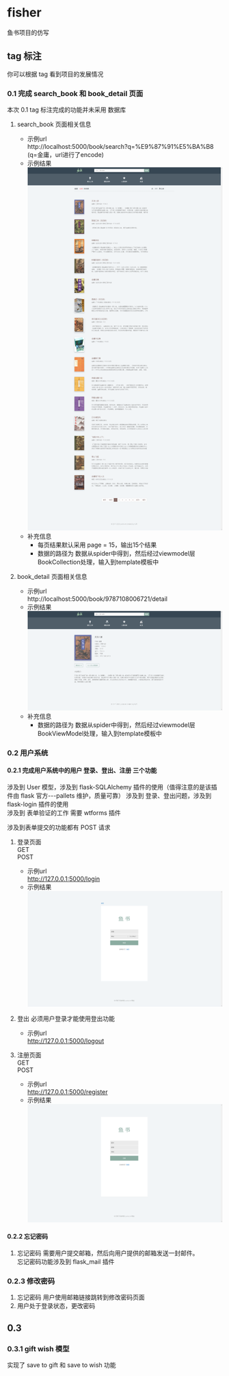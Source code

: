 # fisher
鱼书项目的仿写

## tag 标注
你可以根据 tag 看到项目的发展情况
### 0.1 完成 search_book 和 book_detail 页面  
本次 0.1 tag 标注完成的功能并未采用 数据库
1. search_book 页面相关信息  
   - 示例url  
   http://localhost:5000/book/search?q=%E9%87%91%E5%BA%B8   (q=金庸，url进行了encode)
   - 示例结果  
   ![book_search_结果](./README_static_files/book_search.png)
   - 补充信息  
     - 每页结果默认采用 page = 15，输出15个结果
     - 数据的路径为 数据从spider中得到，然后经过viewmodel层BookCollection处理，输入到template模板中 

2. book_detail 页面相关信息  
   - 示例url  
   http://localhost:5000/book/9787108006721/detail  
   - 示例结果  
   ![book_detail_结果](./README_static_files/book_detail.png)
   - 补充信息
     - 数据的路径为 数据从spider中得到，然后经过viewmodel层BookViewModel处理，输入到template模板中 


### 0.2 用户系统
#### 0.2.1 完成用户系统中的用户 登录、登出、注册 三个功能
涉及到 User 模型，涉及到 flask-SQLAlchemy 插件的使用（值得注意的是该插件由 flask 官方---pallets 维护，质量可靠）
涉及到 登录、登出问题，涉及到 flask-login 插件的使用  
涉及到 表单验证的工作 需要 wtforms 插件

涉及到表单提交的功能都有 POST 请求
1. 登录页面  
   GET  
   POST
   - 示例url  
   http://127.0.0.1:5000/login
   - 示例结果
   ![auth_loginl_结果](./README_static_files/auth_login.png)
   
2. 登出
   必须用户登录才能使用登出功能
   - 示例url  
   http://127.0.0.1:5000/logout
3. 注册页面  
   GET  
   POST
   - 示例url  
   http://127.0.0.1:5000/register
   - 示例结果
   ![auth_register_结果](./README_static_files/auth_register.png)

#### 0.2.2 忘记密码
1. 忘记密码
   需要用户提交邮箱，然后向用户提供的邮箱发送一封邮件。  
   忘记密码功能涉及到 flask_mail 插件

### 0.2.3 修改密码
1. 忘记密码 用户使用邮箱链接跳转到修改密码页面
2. 用户处于登录状态，更改密码


## 0.3
### 0.3.1 gift wish 模型
实现了 save to gift 和 save to wish 功能